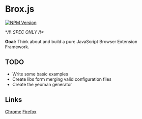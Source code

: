 
# Brox.js

[![NPM Version][npm-image]][npm-url]

**/!\ SPEC ONLY /!\**

**Goal:** Think about and build a pure JavaScript Browser Extension Framework.

## TODO

- Write some basic examples
- Create libs form merging valid configuration files
- Create the yeoman generator

## Links

[Chrome](https://developer.chrome.com/extensions/api_index)
[Firefox](https://developer.mozilla.org/en-US/Add-ons)

[npm-image]: https://img.shields.io/npm/v/express.svg
[npm-url]: https://www.npmjs.com/package/broxjs
